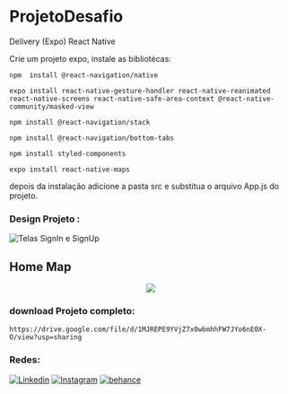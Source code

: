 # ProjetoDesafio
Delivery (Expo) React Native


Crie um projeto expo, instale as bibliotécas:

```
npm  install @react-navigation/native
```

```
expo install react-native-gesture-handler react-native-reanimated react-native-screens react-native-safe-area-context @react-native-community/masked-view

```

```
npm install @react-navigation/stack
```
```
npm install @react-navigation/bottom-tabs
```

```
npm install styled-components
```
```
expo install react-native-maps
```

depois da instalação adicione a pasta src e substitua o arquivo App.js do projeto.


### Design Projeto :

![Telas SignIn e SignUp ](https://github.com/joaopedro29/ProjetoDesafio/blob/main/image/designTemplate.png)


## Home Map

<div align="center">
<img src="https://github.com/joaopedro29/ProjetoDesafio/blob/main/image/gifMap.gif" >

</div>

### download Projeto completo:

```
https://drive.google.com/file/d/1MJREPE9YVjZ7x0wbmhhFW7JYo6nE0X-O/view?usp=sharing

```

### Redes:


 [![Linkedin](https://img.shields.io/badge/-LinkedIn-blue?style=flat-square&logo=Linkedin&logoColor=white&link=https://www.linkedin.com/in/joão-pedro-pereira-de-souza-91a0b51b6)](https://www.linkedin.com/in/joão-pedro-pereira-de-souza-91a0b51b6) [![Instagram](https://img.shields.io/badge/-Instagram-9b59b6?style=flat-square&logo=Instagram&logoColor=white&link=https://www.instagram.com/jppereirass/)](https://www.instagram.com/jppereirass/) [![behance](https://img.shields.io/badge/-behance-2980b9?style=flat-square&logo=behance&logoColor=white&link=https://www.behance.net/joopedrosouza3)](https://www.behance.net/joopedrosouza3)
